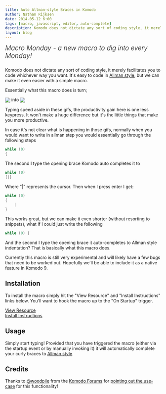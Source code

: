 ```yaml
---
title: Auto Allman-style Braces in Komodo
author: Nathan Rijksen
date: 2014-05-12 6:00
tags: [macro, javascript, editor, auto-complete]
description: Komodo does not dictate any sort of coding style, it merely facilitates you to code whichever way you want. It's easy to code in Allman style, but we can make it even easier with a simple macro.
layout: blog
---
```


<div class="centered">
<h2 style="font-weight: 300; margin: 10px 0 25px 0"><em>Macro Monday - a new macro to dig into every Monday!</em></h2>
</div>

Komodo does not dictate any sort of coding style, it merely facilitates you to
code whichever way you want. It's easy to code in [Allman style], but we can make
it even easier with a simple macro.

Essentially what this macro does is turn;

<div class="centered">
    <img src="/images/blog/2014-05/braces-default.gif" style="vertical-align: middle">
    into
    <img src="/images/blog/2014-05/braces-allman.gif" style="vertical-align: middle">
</div>

Typing speed aside in these gifs, the productivity gain here is one less keypress.
It won't make a huge difference but it's the little things that make you more
productive.

In case it's not clear what is happening in those gifs, normally when you would
want to write in allman step you would essentially go through the following steps

```c
while (0)
{
```

The second I type the opening brace Komodo auto completes it to

```c
while (0)
{|}
```

Where "|" represents the cursor. Then when I press enter I get:

```c
while (0)
{
    |
}
```

This works great, but we can make it even shorter (without resorting to snippets),
what if I could just write the following

```c
while (0) {
```

And the second I type the opening brace it auto-completes to Allman style indentation?
That is basically what this macro does.

Currently this macro is still very experimental and will likely have a few bugs
that need to be worked out. Hopefully we'll be able to include it as a native
feature in Komodo 9.

## Installation

To install the macro simply hit the "View Resource" and "Install Instructions"
links below. You'll want to hook the macro up to the "On Startup" trigger.

<div class="centered">
    <div class="spacer"></div>
    <a href="http://komodoide.com/resources/macros/naatan--autoallmanbraces/" class="button big primary">
        <i class="icon icon-eye"></i>
        View Resource
    </a>
    <div class="spacer-half"></div>
    <span>
        <i class="icon icon-question"></i>
        <a href="http://komodoide.com/resources/install-instructions/#pane-macro" target="_blank">Install Instructions</a>
    </span>
</div>

## Usage

Simply start typing! Provided that you have triggered the macro (either via the
startup event or by manually invoking it) it will automatically complete your
curly braces to [Allman style].

## Credits

Thanks to [@woodpile] from the [Komodo Forums] for [pointing out the use-case] for this
functionality!

   [Allman style]: http://en.wikipedia.org/wiki/Indent_style#Allman_style
   [@woodpile]: http://forum.komodoide.com/users/woodpile/activity
   [Komodo Forums]: http://forum.komodoide.com
   [pointing out the use-case]: http://forum.komodoide.com/t/function-expression-structure/242
